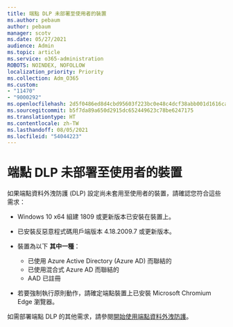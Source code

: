 ```yaml
---
title: 端點 DLP 未部署至使用者的裝置
ms.author: pebaum
author: pebaum
manager: scotv
ms.date: 05/27/2021
audience: Admin
ms.topic: article
ms.service: o365-administration
ROBOTS: NOINDEX, NOFOLLOW
localization_priority: Priority
ms.collection: Adm_O365
ms.custom:
- "11470"
- "9000292"
ms.openlocfilehash: 2d5f0486ed8d4cbd95603f223bc0e48c4dcf38abb001d1616ca968b1d6bba7de
ms.sourcegitcommit: b5f7da89a650d2915dc652449623c78be6247175
ms.translationtype: HT
ms.contentlocale: zh-TW
ms.lasthandoff: 08/05/2021
ms.locfileid: "54044223"
---
```

# <a name="endpoint-dlp-not-deployed-to-users-device"></a>端點 DLP 未部署至使用者的裝置

如果端點資料外洩防護 (DLP) 設定尚未套用至使用者的裝置，請確認您符合這些需求：

- Windows 10 x64 組建 1809 或更新版本已安裝在裝置上。
- 已安裝反惡意程式碼用戶端版本 4.18.2009.7 或更新版本。
- 裝置為以下 **其中一種**：
    
    - 已使用 Azure Active Directory (Azure AD) 而聯結的
    - 已使用混合式 Azure AD 而聯結的
    - AAD 已註冊

- 若要強制執行原則動作，請確定端點裝置上已安裝 Microsoft Chromium Edge 瀏覽器。

如需部署端點 DLP 的其他需求，請參閱[開始使用端點資料外洩防護](/microsoft-365/compliance/endpoint-dlp-getting-started#prepare-your-endpoints)。